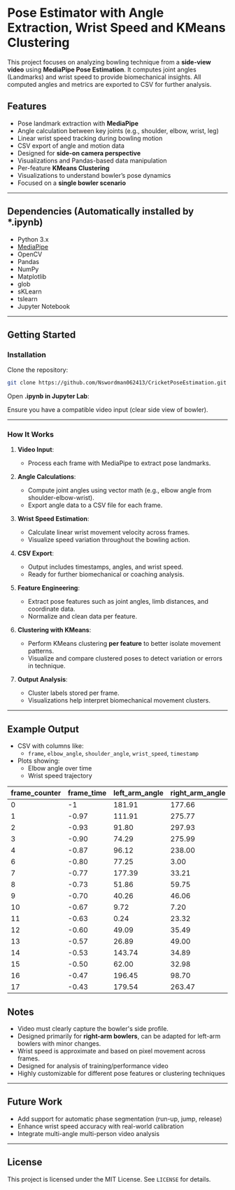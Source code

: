 # Pose Estimator with Angle Extraction, Wrist Speed and KMeans Clustering

This project focuses on analyzing bowling technique from a **side-view video** using **MediaPipe Pose Estimation**. It computes joint angles (Landmarks) and wrist speed to provide biomechanical insights. All computed angles and metrics are exported to CSV for further analysis.

## Features

- Pose landmark extraction with **MediaPipe**
- Angle calculation between key joints (e.g., shoulder, elbow, wrist, leg)
- Linear wrist speed tracking during bowling motion
- CSV export of angle and motion data
- Designed for **side-on camera perspective**
- Visualizations and Pandas-based data manipulation
- Per-feature **KMeans Clustering**
- Visualizations to understand bowler’s pose dynamics
- Focused on a **single bowler scenario**



---

## Dependencies (Automatically installed by *.ipynb)

- Python 3.x
- [MediaPipe](https://mediapipe.dev/)
- OpenCV
- Pandas
- NumPy
- Matplotlib
- glob
- sKLearn
- tslearn
- Jupyter Notebook

---

## Getting Started

### Installation

Clone the repository:

```bash
git clone https://github.com/Nswordman062413/CricketPoseEstimation.git
```

Open **.ipynb in Jupyter Lab**:

Ensure you have a compatible video input (clear side view of bowler).

---

### How It Works

1. **Video Input**:
   - Process each frame with MediaPipe to extract pose landmarks.

2. **Angle Calculations**:
   - Compute joint angles using vector math (e.g., elbow angle from shoulder-elbow-wrist).
   - Export angle data to a CSV file for each frame.

3. **Wrist Speed Estimation**:
   - Calculate linear wrist movement velocity across frames.
   - Visualize speed variation throughout the bowling action.

4. **CSV Export**:
   - Output includes timestamps, angles, and wrist speed.
   - Ready for further biomechanical or coaching analysis.

5. **Feature Engineering**:
   - Extract pose features such as joint angles, limb distances, and coordinate data.
   - Normalize and clean data per feature.

6. **Clustering with KMeans**:
   - Perform KMeans clustering **per feature** to better isolate movement patterns.
   - Visualize and compare clustered poses to detect variation or errors in technique.

7. **Output Analysis**:
   - Cluster labels stored per frame.
   - Visualizations help interpret biomechanical movement clusters.


---

## Example Output

- CSV with columns like:
  - `frame`, `elbow_angle`, `shoulder_angle`, `wrist_speed`, `timestamp`
- Plots showing:
  - Elbow angle over time
  - Wrist speed trajectory

| frame_counter | frame_time | left_arm_angle | right_arm_angle | left_leg_angle | right_leg_angle | left_foot_angle | right_foot_angle | left_wrist_angle | right_wrist_angle | Speed |
|---------------|------------|----------------|------------------|----------------|------------------|------------------|-------------------|-------------------|--------------------|--------|
| 0             | -1         | 181.91         | 177.66           | 120.91         | 182.03           | 242.02           | 201.30            | 163.19            | 137.58             | 0      |
| 1             | -0.97      | 111.91         | 275.77           | 141.35         | 175.17           | 118.76           | 104.75            | 181.75            | 140.99             | 6.7    |
| 2             | -0.93      | 91.80          | 297.93           | 146.42         | 152.71           | 148.82           | 231.14            | 178.70            | 102.77             | 1.9    |
| 3             | -0.90      | 74.29          | 275.99           | 165.81         | 207.81           | 124.32           | 204.46            | 180.85            | 129.31             | 1.4    |
| 4             | -0.87      | 96.12          | 238.00           | 179.55         | 187.75           | 231.55           | 222.76            | 193.48            | 137.33             | 2.8    |
| 6             | -0.80      | 77.25          | 3.00             | 193.36         | 192.94           | 152.23           | 163.68            | 260.80            | 155.63             | 3.8    |
| 7             | -0.77      | 177.39         | 33.21            | 187.96         | 190.08           | 132.99           | 142.30            | 197.26            | 120.98             | 0      |
| 8             | -0.73      | 51.86          | 59.75            | 181.57         | 191.21           | 140.91           | 122.27            | 190.55            | 132.99             | 2.4    |
| 9             | -0.70      | 40.26          | 46.06            | 182.50         | 188.96           | 194.93           | 164.04            | 135.91            | 160.40             | 3.1    |
| 10            | -0.67      | 9.72           | 7.20             | 157.99         | 184.79           | 195.58           | 167.92            | 15.68             | 162.25             | 1.9    |
| 11            | -0.63      | 0.24           | 23.32            | 188.09         | 180.62           | 175.42           | 176.51            | 82.58             | 183.85             | 3.0    |
| 12            | -0.60      | 49.09          | 35.49            | 194.10         | 194.68           | 169.70           | 166.97            | 170.68            | 66.10              | 3.0    |
| 13            | -0.57      | 26.89          | 49.00            | 186.25         | 201.42           | 159.84           | 168.60            | 177.23            | 98.07              | 1.2    |
| 14            | -0.53      | 143.74         | 34.89            | 184.81         | 211.16           | 162.22           | 158.67            | 74.39             | 157.67             | 0.4    |
| 15            | -0.50      | 62.00          | 32.98            | 185.49         | 209.13           | 163.34           | 158.25            | 198.12            | 218.44             | 2.1    |
| 16            | -0.47      | 196.45         | 98.70            | 181.54         | 195.50           | 151.31           | 142.79            | 62.65             | 213.95             | 3.1    |
| 17            | -0.43      | 179.54         | 263.47           | 180.65         | 178.04           | 155.34           | 147.76            | 120.26            | 189.44             | 2.9    |


## Notes

- Video must clearly capture the bowler's side profile.
- Designed primarily for **right-arm bowlers**, can be adapted for left-arm bowlers with minor changes.
- Wrist speed is approximate and based on pixel movement across frames.
- Designed for analysis of training/performance video
- Highly customizable for different pose features or clustering techniques


---

## Future Work

- Add support for automatic phase segmentation (run-up, jump, release)
- Enhance wrist speed accuracy with real-world calibration
- Integrate multi-angle multi-person video analysis

---

## License

This project is licensed under the MIT License. See `LICENSE` for details.
